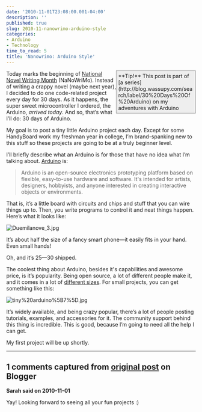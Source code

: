 ```yaml
---
date: '2010-11-01T23:08:00.001-04:00'
description: ''
published: true
slug: 2010-11-nanowrimo-arduino-style
categories:
- Arduino
- Technology
time_to_read: 5
title: 'Nanowrimo: Arduino Style'
---
```


<div style="border-bottom: #888 1px solid; border-left: #888 1px solid; padding-bottom: 5px; background-color: #eee; margin: 0px auto; padding-left: 5px; width: 200px; padding-right: 5px; float: right; border-top: #888 1px solid; border-right: #888 1px solid; padding-top: 5px;">**Tip!** This post is part of [a series](http://blog.wassupy.com/search/label/30%20Days%20Of%20Arduino) on my adventures with Arduino</div>

Today marks the beginning of [National Novel Writing Month](http://www.nanowrimo.org/) (NaNoWriMo). Instead of writing a crappy novel (maybe next year), I decided to do one code-related project every day for 30 days. As it happens, the super sweet microcontroller I ordered, the Arduino, *arrived today*. And so, that’s what I’ll do: 30 days of Arduino.

My goal is to post a tiny little Arduino project each day. Except for some HandyBoard work my freshman year in college, I’m brand-spanking new to this stuff so these projects are going to be at a truly beginner level. 

I’ll briefly describe what an Arduino is for those that have no idea what I’m talking about. [Arduino](http://arduino.cc/) is:
<blockquote> 

Arduino is an open-source electronics prototyping platform based on flexible, easy-to-use hardware and software. It's intended for artists, designers, hobbyists, and anyone interested in creating interactive objects or environments.
</blockquote>

That is, it’s a little board with circuits and chips and stuff that you can wire things up to. Then, you write programs to control it and neat things happen. Here’s what it looks like:  

![Duemilanove_3.jpg](Duemilanove_3.jpg)

It’s about half the size of a fancy smart phone—it easily fits in your hand. Even small hands!

Oh, and it’s $25—$30 shipped.

The coolest thing about Arduino, besides it's capabilities and awesome price, is it’s popularity. Being open source, a lot of different people make it, and it comes in a lot of [different sizes](http://www.sparkfun.com/commerce/tutorial_info.php?tutorials_id=148). For small projects, you can get something like this:

![tiny%20arduino%5B7%5D.jpg](tiny%20arduino%5B7%5D.jpg)

It’s widely available, and being crazy popular, there’s a lot of people posting tutorials, examples, and accessories for it. The community support behind this thing is incredible. This is good, because I’m going to need all the help I can get.

My first project will be up shortly.

---

## 1 comments captured from [original post](https://blog.wassupy.com/2010/11/nanowrimo-arduino-style.html) on Blogger

**Sarah said on 2010-11-01**

Yay!  Looking forward to seeing all your fun projects :)

